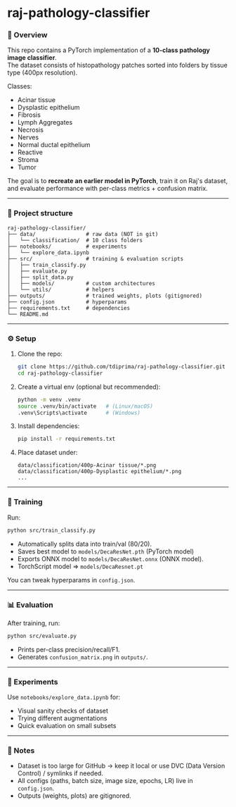 # raj-pathology-classifier

### 🧬 Overview

This repo contains a PyTorch implementation of a **10-class pathology image classifier**.  
The dataset consists of histopathology patches sorted into folders by tissue type (400px resolution).

Classes:

* Acinar tissue
* Dysplastic epithelium
* Fibrosis
* Lymph Aggregates
* Necrosis
* Nerves
* Normal ductal epithelium
* Reactive
* Stroma
* Tumor

The goal is to **recreate an earlier model in PyTorch**, train it on Raj's dataset, and evaluate performance with per-class metrics + confusion matrix.

---

### 📂 Project structure

```
raj-pathology-classifier/
├── data/                # raw data (NOT in git)
│   └── classification/  # 10 class folders
├── notebooks/           # experiments
│   └── explore_data.ipynb
├── src/                 # training & evaluation scripts
│   ├── train_classify.py
│   ├── evaluate.py
│   ├── split_data.py
│   ├── models/          # custom architectures
│   └── utils/           # helpers
├── outputs/             # trained weights, plots (gitignored)
├── config.json          # hyperparams
├── requirements.txt     # dependencies
└── README.md
```

---

### ⚙️ Setup

1. Clone the repo:

   ```bash
   git clone https://github.com/tdiprima/raj-pathology-classifier.git
   cd raj-pathology-classifier
   ```

2. Create a virtual env (optional but recommended):

   ```bash
   python -m venv .venv
   source .venv/bin/activate   # (Linux/macOS)
   .venv\Scripts\activate      # (Windows)
   ```

3. Install dependencies:

   ```bash
   pip install -r requirements.txt
   ```

4. Place dataset under:

   ```
   data/classification/400p-Acinar tissue/*.png
   data/classification/400p-Dysplastic epithelium/*.png
   ...
   ```

---

### 🚀 Training

Run:

```bash
python src/train_classify.py
```

* Automatically splits data into train/val (80/20).
* Saves best model to `models/DecaResNet.pth` (PyTorch model)
* Exports ONNX model to `models/DecaResNet.onnx` (ONNX model).
* TorchScript model => `models/DecaResnet.pt`

You can tweak hyperparams in `config.json`.

---

### 📊 Evaluation

After training, run:

```bash
python src/evaluate.py
```

* Prints per-class precision/recall/F1.
* Generates `confusion_matrix.png` in `outputs/`.

---

### 🧪 Experiments

Use `notebooks/explore_data.ipynb` for:

* Visual sanity checks of dataset
* Trying different augmentations
* Quick evaluation on small subsets

---

### 📌 Notes

* Dataset is too large for GitHub → keep it local or use DVC (Data Version Control) / symlinks if needed.
* All configs (paths, batch size, image size, epochs, LR) live in `config.json`.
* Outputs (weights, plots) are gitignored.

<br>
